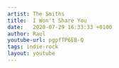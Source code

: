 ```yaml
---
artist: The Smiths
title:  I Won't Share You
date:   2020-07-29 16:33:33 +0100
author: Raul
youtube-url: pgpfTP6EB-Q
tags: indie-rock
layout: youtube
---
```

